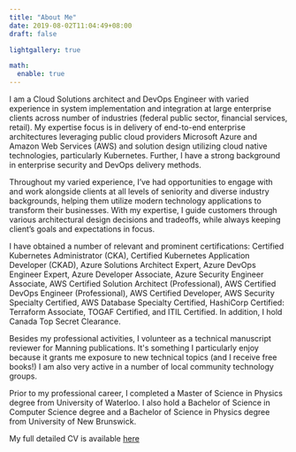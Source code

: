```yaml
---
title: "About Me"
date: 2019-08-02T11:04:49+08:00
draft: false

lightgallery: true

math:
  enable: true
---
```


I am a Cloud Solutions architect and DevOps Engineer with varied experience in system implementation and integration at large enterprise clients across number of industries (federal public sector, financial services, retail). My expertise focus is in delivery of end-to-end enterprise architectures leveraging public cloud providers Microsoft Azure and Amazon Web Services (AWS) and solution design utilizing cloud native technologies, particularly Kubernetes. Further, I have a strong background in enterprise security and DevOps delivery methods.

Throughout my varied experience, I’ve had opportunities to engage with and work alongside clients at all levels of seniority and diverse industry backgrounds, helping them utilize modern technology applications to transform their businesses. With my expertise, I guide customers through various architectural design decisions and tradeoffs, while always keeping client’s goals and expectations in focus.

I have obtained a number of relevant and prominent certifications: Certified Kubernetes Administrator (CKA), Certified Kubernetes Application Developer (CKAD), Azure Solutions Architect Expert, Azure DevOps Engineer Expert, Azure Developer Associate, Azure Security Engineer Associate, AWS Certified Solution Architect (Professional), AWS Certified DevOps Engineer (Professional), AWS Certified Developer, AWS Security Specialty Certified, AWS Database Specialty Certified, HashiCorp Certified: Terraform Associate, TOGAF Certified, and ITIL Certified. In addition, I hold Canada Top Secret Clearance.

Besides my professional activities, I volunteer as a technical manuscript reviewer for Manning publications. It's something I particularly enjoy because it grants me exposure to new technical topics (and I receive free books!) I am also very active in a number of local community technology groups.

Prior to my professional career, I completed a Master of Science in Physics degree from University of Waterloo. I also hold a Bachelor of Science in Computer Science degree and a Bachelor of Science in Physics degree from University of New Brunswick.

My full detailed CV is available [here](Borko%20Djurkovic%20Cloud%20Solution%20Architect%20CV.pdf)